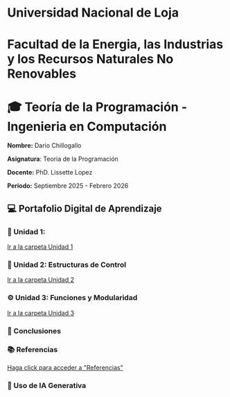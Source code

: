 # Universidad Nacional de Loja
# Facultad de la Energia, las Industrias y los Recursos Naturales No Renovables
# 🎓 Teoría de la Programación - Ingenieria en Computación 
**Nombre:** Dario Chillogallo  

**Asignatura**: Teoria de la Programación  

**Docente:** PhD. Lissette Lopez  

**Periodo:** Septiembre 2025 - Febrero 2026  


## 💻 Portafolio Digital de Aprendizaje 

### 🧩 Unidad 1:
[Ir a la carpeta Unidad 1](unidad1.md)


### 🔢 Unidad 2: Estructuras de Control
[Ir a la carpeta Unidad 2](unidad2.md)

### ⚙️ Unidad 3: Funciones y Modularidad
[Ir a la carpeta Unidad 3](unidad3.md)


### 🧠 Conclusiones



### 📚 Referencias
[Haga click para acceder a "Referencias"](referencias.md)


### 🤖 Uso de IA Generativa

